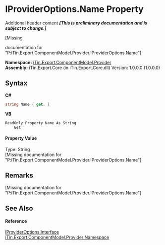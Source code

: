 # IProviderOptions.Name Property 
Additional header content _**\[This is preliminary documentation and is subject to change.\]**_

\[Missing <summary> documentation for "P:iTin.Export.ComponentModel.Provider.IProviderOptions.Name"\]

**Namespace:**&nbsp;<a href="723a96b5-5779-2554-cf17-05149bfcb802">iTin.Export.ComponentModel.Provider</a><br />**Assembly:**&nbsp;iTin.Export.Core (in iTin.Export.Core.dll) Version: 1.0.0.0 (1.0.0.0)

## Syntax

**C#**<br />
``` C#
string Name { get; }
```

**VB**<br />
``` VB
ReadOnly Property Name As String
	Get
```


#### Property Value
Type: String<br />\[Missing <value> documentation for "P:iTin.Export.ComponentModel.Provider.IProviderOptions.Name"\]

## Remarks
\[Missing <remarks> documentation for "P:iTin.Export.ComponentModel.Provider.IProviderOptions.Name"\]

## See Also


#### Reference
<a href="485e364c-0276-6db4-0e1e-a3edd0ca77a6">IProviderOptions Interface</a><br /><a href="723a96b5-5779-2554-cf17-05149bfcb802">iTin.Export.ComponentModel.Provider Namespace</a><br />